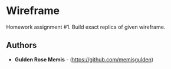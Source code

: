 # Wireframe

Homework assignment #1. Build exact replica of given wireframe.

## Authors

* **Gulden Rose Memis** - (https://github.com/memisgulden)

